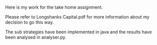 Here is my work for the take home assignment.

Please refer to Longshanks Capital.pdf for more information about my decision to go this way.

The sub strategies have been implemented in java and the results have been analysed in analyser.py.
